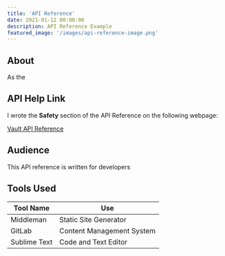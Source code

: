```yaml
---
title: 'API Reference'
date: 2021-01-12 00:00:00
description: API Reference Example 
featured_image: '/images/api-reference-image.png'
---
```


## About

As the

## API Help Link

I wrote the **Safety** section of the API Reference on the following webpage:

<a href="https://developer.veevavault.com/api/22.1/#safety">Vault API Reference</a>

## Audience

This API reference is written for developers

## Tools Used 

<table>
	<thead>
		<tr>
			<th>Tool Name</th>
			<th>Use</th>
		</tr>
	</thead>
	<tbody>
		<tr>
			<td>Middleman</td>
			<td>Static Site Generator</td>
		</tr>
		<tr>
			<td>GitLab</td>
			<td>Content Management System</td>
		</tr>
		<tr>
			<td>Sublime Text</td>
			<td>Code and Text Editor</td>
		</tr>
	</tbody>
</table>